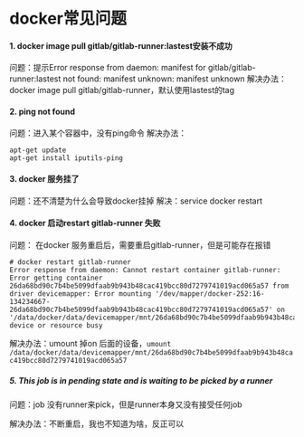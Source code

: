 # docker常见问题

#### 1. docker image pull  gitlab/gitlab-runner:lastest安装不成功

问题：提示Error response from daemon: manifest for gitlab/gitlab-runner:lastest not found: manifest unknown: manifest unknown
解决办法：docker image pull  gitlab/gitlab-runner，默认使用lastest的tag

#### 2. ping not found

问题：进入某个容器中，没有ping命令
解决办法：
```shell
apt-get update
apt-get install iputils-ping
```

#### 3. docker 服务挂了

问题：还不清楚为什么会导致docker挂掉
解决：service docker restart

#### 4. docker 启动restart gitlab-runner 失败

问题： 在docker 服务重启后，需要重启gitlab-runner，但是可能存在报错
```
# docker restart gitlab-runner
Error response from daemon: Cannot restart container gitlab-runner: Error getting container 26da68bd90c7b4be5099dfaab9b943b48cac419bcc80d7279741019acd065a57 from driver devicemapper: Error mounting '/dev/mapper/docker-252:16-134234667-26da68bd90c7b4be5099dfaab9b943b48cac419bcc80d7279741019acd065a57' on '/data/docker/data/devicemapper/mnt/26da68bd90c7b4be5099dfaab9b943b48cac419bcc80d7279741019acd065a57': device or resource busy
```
解决办法：umount 掉on 后面的设备，`umount /data/docker/data/devicemapper/mnt/26da68bd90c7b4be5099dfaab9b943b48cac419bcc80d7279741019acd065a57`

##### 5. This job is in pending state and is waiting to be picked by a runner
问题：job 没有runner来pick，但是runner本身又没有接受任何job

解决办法：不断重启，我也不知道为啥，反正可以


